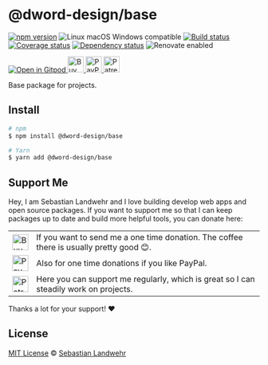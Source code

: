 <!-- TITLE/ -->
# @dword-design/base
<!-- /TITLE -->

<!-- BADGES/ -->
[![npm version](https://img.shields.io/npm/v/@dword-design/base.svg)](https://npmjs.org/package/@dword-design/base)
![Linux macOS Windows compatible](https://img.shields.io/badge/os-linux%20%7C%C2%A0macos%20%7C%C2%A0windows-blue)
[![Build status](https://github.com/dword-design/base/workflows/build/badge.svg)](https://github.com/dword-design/base/actions)
[![Coverage status](https://codecov.io/gh/dword-design/base/branch/master/graph/badge.svg)](https://codecov.io/gh/dword-design/base)
[![Dependency status](https://img.shields.io/david/dword-design/base)](https://david-dm.org/dword-design/base)
![Renovate enabled](https://img.shields.io/badge/renovate-enabled-brightgreen)

<a href="https://gitpod.io/#https://github.com/dword-design/bar">
  <img src="https://gitpod.io/button/open-in-gitpod.svg" alt="Open in Gitpod">
</a><a href="https://www.buymeacoffee.com/dword">
  <img
    src="https://www.buymeacoffee.com/assets/img/guidelines/download-assets-sm-2.svg"
    alt="Buy Me a Coffee"
    height="32"
  >
</a><a href="https://paypal.me/SebastianLandwehr">
  <img
    src="https://dword-design.de/images/paypal.svg"
    alt="PayPal"
    height="32"
  >
</a><a href="https://www.patreon.com/dworddesign">
  <img
    src="https://dword-design.de/images/patreon.svg"
    alt="Patreon"
    height="32"
  >
</a>
<!-- /BADGES -->

<!-- DESCRIPTION/ -->
Base package for projects.
<!-- /DESCRIPTION -->

<!-- INSTALL/ -->
## Install

```bash
# npm
$ npm install @dword-design/base

# Yarn
$ yarn add @dword-design/base
```
<!-- /INSTALL -->

<!-- LICENSE/ -->
## Support Me

Hey, I am Sebastian Landwehr and I love building develop web apps and open source packages. If you want to support me so that I can keep packages up to date and build more helpful tools, you can donate here:

<table>
  <tbody>
    <tr>
      <td>
        <a href="https://www.buymeacoffee.com/dword">
          <img
            src="https://www.buymeacoffee.com/assets/img/guidelines/download-assets-sm-2.svg"
            alt="Buy Me a Coffee"
            height="32"
          >
        </a>
      </td>
      <td>If you want to send me a one time donation. The coffee there is usually pretty good 😊.</td>
    </tr>
    <tr>
      <td>
        <a href="https://paypal.me/SebastianLandwehr">
          <img
            src="https://dword-design.de/images/paypal.svg"
            alt="PayPal"
            height="32"
          >
        </a>
      </td>
      <td>Also for one time donations if you like PayPal.</td>
    </tr>
    <tr>
      <td>
        <a href="https://www.patreon.com/dworddesign">
          <img
            src="https://dword-design.de/images/patreon.svg"
            alt="Patreon"
            height="32"
          >
        </a>
      </td>
      <td>Here you can support me regularly, which is great so I can steadily work on projects.</td>
    </tr>
  </tbody>
</table>


Thanks a lot for your support! ❤️

## License

[MIT License](https://opensource.org/licenses/MIT) © [Sebastian Landwehr](https://dword-design.de)
<!-- /LICENSE -->

